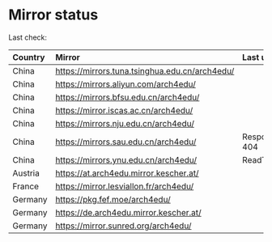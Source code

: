 <script src="./time.js"></script>
# Mirror status
Last check: <script type="text/javascript">localize(1695054178.2643073);</script>

|Country|Mirror|Last update|
|:------|:-----|:----------|
|China|https://mirrors.tuna.tsinghua.edu.cn/arch4edu/|<script type="text/javascript">localize(1695018725);</script>|
|China|https://mirrors.aliyun.com/arch4edu/|<script type="text/javascript">localize(1694975229);</script>|
|China|https://mirrors.bfsu.edu.cn/arch4edu/|<script type="text/javascript">localize(1695018725);</script>|
|China|https://mirror.iscas.ac.cn/arch4edu/|<script type="text/javascript">localize(1695018725);</script>|
|China|https://mirrors.nju.edu.cn/arch4edu/|<script type="text/javascript">localize(1694975229);</script>|
|China|https://mirrors.sau.edu.cn/arch4edu/|Response 404|
|China|https://mirrors.ynu.edu.cn/arch4edu/|ReadTimeout|
|Austria|https://at.arch4edu.mirror.kescher.at/|<script type="text/javascript">localize(1695018725);</script>|
|France|https://mirror.lesviallon.fr/arch4edu/|<script type="text/javascript">localize(1695018725);</script>|
|Germany|https://pkg.fef.moe/arch4edu/|<script type="text/javascript">localize(1695018725);</script>|
|Germany|https://de.arch4edu.mirror.kescher.at/|<script type="text/javascript">localize(1695018725);</script>|
|Germany|https://mirror.sunred.org/arch4edu/|<script type="text/javascript">localize(1695018725);</script>|

<script src="./tablefilter/tablefilter.js"></script>
<script src="./table.js"></script>
